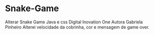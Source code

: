 # Snake-Game
Alterar Snake Game Java e css Digital Inovation One
Autora Gabriela Pinheiro
Alterei velocidade da cobrinha, cor e mensagem de game over.
